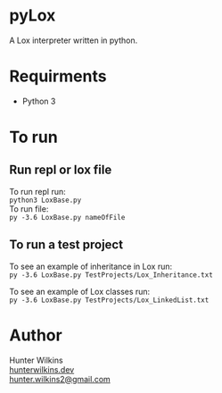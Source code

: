 # pyLox
A Lox interpreter written in python.

# Requirments
- Python 3

# To run
## Run repl or lox file
To run repl run: \
`python3 LoxBase.py`\
To run file: \
`py -3.6 LoxBase.py nameOfFile`

## To run a test project
To see an example of inheritance in Lox run:\
`py -3.6 LoxBase.py TestProjects/Lox_Inheritance.txt`

To see an example of Lox classes run:\
`py -3.6 LoxBase.py TestProjects/Lox_LinkedList.txt`

# Author
Hunter Wilkins\
[hunterwilkins.dev](https://hunterwilkins.dev)\
hunter.wilkins2@gmail.com
